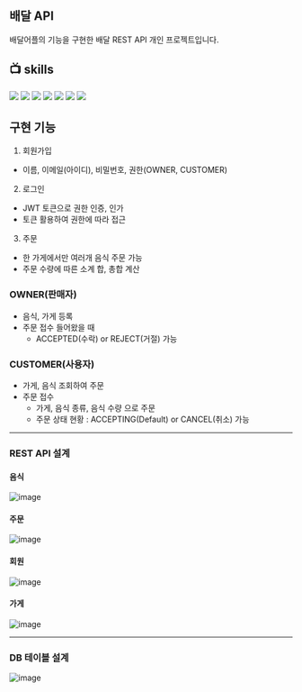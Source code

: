 ## 배달 API
배달어플의 기능을 구현한 배달 REST API 개인 프로젝트입니다.


## 📺 skills
<img src="https://img.shields.io/badge/java-007396?style=flat&logo=OpenJDK&logoColor=white"> <img src="https://img.shields.io/badge/SpringBoot-6DB33F?style=flat&logo=springboot&logoColor=white"/>
<img src="https://img.shields.io/badge/SpringSecurity-6DB33F?style=flat&logo=springsecurity&logoColor=white"/>
<img src="https://img.shields.io/badge/MySQL-4479A1?style=flat&logo=mysql&logoColor=white"/>
<img src="https://img.shields.io/badge/Gradle-02303A?style=flat&logo=gradle&logoColor=white"/>
<img src="https://img.shields.io/badge/Postman-FF6C37?style=flat&logo=postman&logoColor=white"/>
<img src="https://img.shields.io/badge/IntelliJ-A100FF?style=flat&logo=intellijidea&logoColor=white"/>

## 구현 기능
1. 회원가입
* 이름, 이메일(아이디), 비밀번호, 권한(OWNER, CUSTOMER)
     
2. 로그인
* JWT 토큰으로 권한 인증, 인가
* 토큰 활용하여 권한에 따라 접근

3. 주문
* 한 가게에서만 여러개 음식 주문 가능
* 주문 수량에 따른 소계 합, 총합 계산
  
### OWNER(판매자)
* 음식, 가게 등록
* 주문 접수 들어왔을 때
  - ACCEPTED(수락) or REJECT(거절) 가능
  
  
### CUSTOMER(사용자)
* 가게, 음식 조회하여 주문
* 주문 접수
  - 가게, 음식 종류, 음식 수량 으로 주문
  - 주문 상태 현황 : ACCEPTING(Default) or CANCEL(취소) 가능



------------   
### REST API 설계
#### 음식
![image](https://github.com/hyeji1020/delivery/assets/148170765/e2007078-c2b8-4390-b82b-52f04e78b7df)
#### 주문
![image](https://github.com/hyeji1020/delivery/assets/148170765/d6e195f5-97c3-4962-8125-6514ca8fb39d)
#### 회원
![image](https://github.com/hyeji1020/delivery/assets/148170765/37bd9bfd-081e-45b0-b9e6-75f5ff0a3e91)
#### 가게
![image](https://github.com/hyeji1020/delivery/assets/148170765/10a53be6-3192-4449-9b22-d01d2bafa0fe)

------------
### DB 테이블 설계
![image](https://github.com/hyeji1020/delivery/assets/148170765/953c517f-be5f-49ca-8b87-8b4be404faa2)









